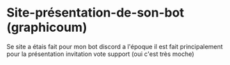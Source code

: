 # Site-présentation-de-son-bot (graphicoum)
Se site a étais fait pour mon bot discord a l'époque il est fait principalement pour la présentation invitation vote support (oui c'est très moche) 
